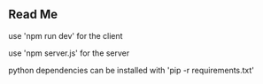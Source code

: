 ## Read Me

use 'npm run dev' for the client

use 'npm server.js' for the server

python dependencies can be installed with 'pip -r requirements.txt'
